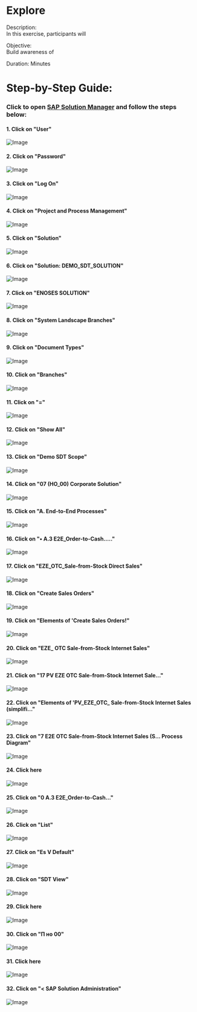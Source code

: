 # Explore 
Description: <br>
In this exercise, participants will <br>

Objective: <br>
Build awareness of <br>

Duration:  Minutes<br>

# Step-by-Step Guide:
### Click to open [SAP Solution Manager](https://solman.almdemo.com/sap/bc/ui5_ui5/ui2/ushell/shells/abap/Fiorilaunchpad.html?sap-theme=sap_corbu&Action-SolutionDocumentation&sap-client=001&sap-language=EN#Shell-home) and follow the steps below:<br>
#### 1. Click on "User"<br>
![Image](Snagit_Step_Image001.png)<br>
#### 2. Click on "Password"<br>
![Image](Snagit_Step_Image002.png)<br>
#### 3. Click on "Log On"<br>
![Image](Snagit_Step_Image003.png)<br>
#### 4. Click on "Project and Process Management"<br>
![Image](Snagit_Step_Image004.png)<br>
#### 5. Click on "Solution"<br>
![Image](Snagit_Step_Image005.png)<br>
#### 6. Click on "Solution: DEMO\_SDT\_SOLUTION"<br>
![Image](Snagit_Step_Image006.png)<br>
#### 7. Click on "ENOSES SOLUTION"<br>
![Image](Snagit_Step_Image007.png)<br>
#### 8. Click on "System Landscape Branches"<br>
![Image](Snagit_Step_Image008.png)<br>
#### 9. Click on "Document Types"<br>
![Image](Snagit_Step_Image009.png)<br>
#### 10. Click on "Branches"<br>
![Image](Snagit_Step_Image010.png)<br>
#### 11. Click on "="<br>
![Image](Snagit_Step_Image011.png)<br>
#### 12. Click on "Show All"<br>
![Image](Snagit_Step_Image012.png)<br>
#### 13. Click on "Demo SDT Scope"<br>
![Image](Snagit_Step_Image013.png)<br>
#### 14. Click on "07 \(HO\_00\) Corporate Solution"<br>
![Image](Snagit_Step_Image014.png)<br>
#### 15. Click on "A. End-to-End Processes"<br>
![Image](Snagit_Step_Image015.png)<br>
#### 16. Click on "• A.3 E2E\_Order-to-Cash….."<br>
![Image](Snagit_Step_Image016.png)<br>
#### 17. Click on "EZE\_OTC\_Sale-from-Stock Direct Sales"<br>
![Image](Snagit_Step_Image017.png)<br>
#### 18. Click on "Create Sales Orders"<br>
![Image](Snagit_Step_Image018.png)<br>
#### 19. Click on "Elements of 'Create Sales Orders!"<br>
![Image](Snagit_Step_Image019.png)<br>
#### 20. Click on "EZE\_ OTC Sale-from-Stock Internet Sales"<br>
![Image](Snagit_Step_Image020.png)<br>
#### 21. Click on "17 PV EZE OTC Sale-from-Stock Internet Sale..."<br>
![Image](Snagit_Step_Image021.png)<br>
#### 22. Click on "Elements of 'PV\_EZE\_OTC\_ Sale-from-Stock Internet Sales \(simplifi..."<br>
![Image](Snagit_Step_Image022.png)<br>
#### 23. Click on "7 E2E OTC Sale-from-Stock Internet Sales \(S... Process Diagram"<br>
![Image](Snagit_Step_Image023.png)<br>
#### 24. Click here<br>
![Image](Snagit_Step_Image024.png)<br>
#### 25. Click on "0 A.3 E2E\_Order-to-Cash..."<br>
![Image](Snagit_Step_Image025.png)<br>
#### 26. Click on "List"<br>
![Image](Snagit_Step_Image026.png)<br>
#### 27. Click on "Es V Default"<br>
![Image](Snagit_Step_Image027.png)<br>
#### 28. Click on "SDT View"<br>
![Image](Snagit_Step_Image028.png)<br>
#### 29. Click here<br>
![Image](Snagit_Step_Image029.png)<br>
#### 30. Click on "П но 00"<br>
![Image](Snagit_Step_Image030.png)<br>
#### 31. Click here<br>
![Image](Snagit_Step_Image031.png)<br>
#### 32. Click on "\< SAP Solution Administration"<br>
![Image](Snagit_Step_Image032.png)<br>
